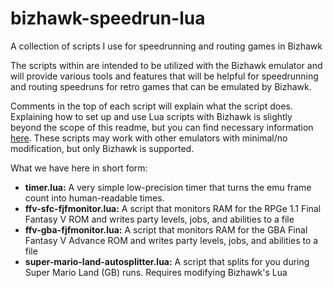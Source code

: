 # bizhawk-speedrun-lua
A collection of scripts I use for speedrunning and routing games in Bizhawk

The scripts within are intended to be utilized with the Bizhawk emulator and will provide various tools and features that will be helpful for speedrunning and routing speedruns for retro games that can be emulated by Bizhawk.

Comments in the top of each script will explain what the script does. Explaining how to set up and use Lua scripts with Bizhawk is slightly beyond the scope of this readme, but you can find necessary information [here](http://tasvideos.org/LuaScripting.html). These scripts may work with other emulators with minimal/no modification, but only Bizhawk is supported.

What we have here in short form:
- **timer.lua:** A very simple low-precision timer that turns the emu frame count into human-readable times.
- **ffv-sfc-fjfmonitor.lua:** A script that monitors RAM for the RPGe 1.1 Final Fantasy V ROM and writes party levels, jobs, and abilities to a file
- **ffv-gba-fjfmonitor.lua:** A script that monitors RAM for the GBA Final Fantasy V Advance ROM and writes party levels, jobs, and abilities to a file
- **super-mario-land-autosplitter.lua:** A script that splits for you during Super Mario Land (GB) runs. Requires modifying Bizhawk's Lua
